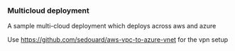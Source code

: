 ### Multicloud deployment

A sample multi-cloud deployment which deploys across aws and azure

Use https://github.com/sedouard/aws-vpc-to-azure-vnet for the vpn setup
